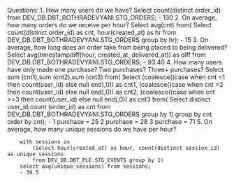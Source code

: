Questions:
    1. How many users do we have?
        Select count(distinct order_id) from DEV_DB.DBT_BOTHRADEVYANI.STG_ORDERS;
        - 130
    2. On average, how many orders do we receive per hour?
        Select avg(cnt) from(
        Select count(distinct order_id) as cnt, hour(created_at) as hr 
        from DEV_DB.DBT_BOTHRADEVYANI.STG_ORDERS
        group by hr);
        - 15
    3. On average, how long does an order take from being placed to being delivered?
        Select avg(timestampdiff(hour, created_at, delivered_at)) as diff from DEV_DB.DBT_BOTHRADEVYANI.STG_ORDERS;
        - 93.40
    4. How many users have only made one purchase? Two purchases? Three+ purchases?
        Select sum (cnt1),sum (cnt2),sum (cnt3) from(
        Select 
        (coalesce((case when cnt =1 then count(user_id) else null end),0)) as cnt1,
        (coalesce((case when cnt =2 then count(user_id) else null end),0)) as cnt2,
        (coalesce((case when cnt >=3 then count(user_id) else null end),0)) as cnt3
        from(
            Select distinct user_id,count (order_id) as cnt 
            from DEV_DB.DBT_BOTHRADEVYANI.STG_ORDERS group by 1) 
        group by cnt order by cnt);
        - 1 purchase = 25
          2 purchase = 28
          3 purchase = 71
    5. On average, how many unique sessions do we have per hour?
        
        with sessions as 
            (Select hour(created_at) as hour, count(distinct session_id) as unique_sessions 
            from DEV_DB.DBT_PLE.STG_EVENTS group by 1)
        select avg(unique_sessions) from sessions;
        - 39.5
